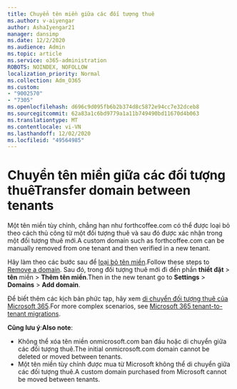 ```yaml
---
title: Chuyển tên miền giữa các đối tượng thuê
ms.author: v-aiyengar
author: AshaIyengar21
manager: dansimp
ms.date: 12/2/2020
ms.audience: Admin
ms.topic: article
ms.service: o365-administration
ROBOTS: NOINDEX, NOFOLLOW
localization_priority: Normal
ms.collection: Adm_O365
ms.custom:
- "9002570"
- "7305"
ms.openlocfilehash: d696c9d095fb6b2b374d8c5872e94cc7e32dceb8
ms.sourcegitcommit: 62a83a1c6bd9779a1a11b749490bd11670d4b063
ms.translationtype: MT
ms.contentlocale: vi-VN
ms.lasthandoff: 12/02/2020
ms.locfileid: "49564985"
---
```

# <a name="transfer-domain-between-tenants"></a><span data-ttu-id="80620-102">Chuyển tên miền giữa các đối tượng thuê</span><span class="sxs-lookup"><span data-stu-id="80620-102">Transfer domain between tenants</span></span>

<span data-ttu-id="80620-103">Một tên miền tùy chỉnh, chẳng hạn như forthcoffee.com có thể được loại bỏ theo cách thủ công từ một đối tượng thuê và sau đó được xác nhận trong một đối tượng thuê mới.</span><span class="sxs-lookup"><span data-stu-id="80620-103">A custom domain such as forthcoffee.com can be manually removed from one tenant and then verified in a new tenant.</span></span>

<span data-ttu-id="80620-104">Hãy làm theo các bước sau để [loại bỏ tên miền](https://docs.microsoft.com/microsoft-365/admin/get-help-with-domains/remove-a-domain).</span><span class="sxs-lookup"><span data-stu-id="80620-104">Follow these steps to [Remove a domain](https://docs.microsoft.com/microsoft-365/admin/get-help-with-domains/remove-a-domain).</span></span> <span data-ttu-id="80620-105">Sau đó, trong đối tượng thuê mới đi đến phần **thiết đặt**  >  **tên** miền  >  **Thêm tên miền**.</span><span class="sxs-lookup"><span data-stu-id="80620-105">Then in the new tenant go to **Settings** > **Domains** > **Add domain**.</span></span>

<span data-ttu-id="80620-106">Để biết thêm các kịch bản phức tạp, hãy xem [di chuyển đối tượng thuê của Microsoft 365](https://docs.microsoft.com/microsoft-365/enterprise/microsoft-365-tenant-to-tenant-migrations).</span><span class="sxs-lookup"><span data-stu-id="80620-106">For more complex scenarios, see [Microsoft 365 tenant-to-tenant migrations](https://docs.microsoft.com/microsoft-365/enterprise/microsoft-365-tenant-to-tenant-migrations).</span></span>

<span data-ttu-id="80620-107">**Cũng lưu ý**:</span><span class="sxs-lookup"><span data-stu-id="80620-107">**Also note**:</span></span>
- <span data-ttu-id="80620-108">Không thể xóa tên miền onmicrosoft.com ban đầu hoặc di chuyển giữa các đối tượng thuê.</span><span class="sxs-lookup"><span data-stu-id="80620-108">The initial onmicrosoft.com domain cannot be deleted or moved between tenants.</span></span>
- <span data-ttu-id="80620-109">Một tên miền tùy chỉnh được mua từ Microsoft không thể di chuyển giữa các đối tượng thuê.</span><span class="sxs-lookup"><span data-stu-id="80620-109">A custom domain purchased from Microsoft cannot be moved between tenants.</span></span>